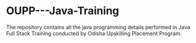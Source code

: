 # OUPP---Java-Training
The repository contains all the java programming details performed in Java Full Stack Training conducted by Odisha Upskilling Placement Program.
